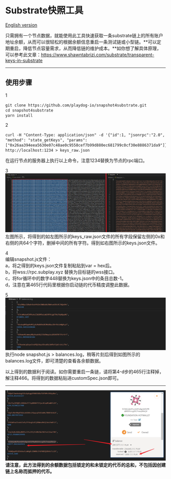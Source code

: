# Substrate快照工具

[English version](https://github.com/playdog-io/snapshot4substrate/blob/main/README_zh.md)

只需拥有一个节点数据，就能使用此工具快速获取一条substrate链上的所有账户地址余额，从而可以很轻松的根据余额信息重启一条测试链或小型链。**可以定期重启，降低节点容量需求，从而降低链的维护成本。**如你想了解具体原理，可以参考此文章：https://www.shawntabrizi.com/substrate/transparent-keys-in-substrate
***
## 使用步骤

1   
```
git clone https://github.com/playdog-io/snapshot4substrate.git
cd snapshot4substrate
yarn install

```

2  
```
curl -H "Content-Type: application/json" -d '{"id":1, "jsonrpc":"2.0", "method": "state_getKeys", "params": ["0x26aa394eea5630e07c48ae0c9558cef7b99d880ec681799c0cf30e8886371da9"]}' http://localhost:1234 > keys_raw.json
```
在运行节点的服务器上执行以上命令，注意1234替换为节点的rpc端口。

3  
![](images/2021-07-19-17-11-26.png)
左图所示，将得到的如左图所示的keys_raw.json文件的所有字段保留左侧的0x和右侧的共64个字符，删掉中间的所有字符。得到如右图所示的keys.json文件。


4    
编辑snapshot.js文件：  
a，将之得到的keys.json文件复制粘贴到var = hex后。   
b，将wss://rpc.subplay.xyz 替换为目标链的wss接口。    
c，将for循环中的数字448替换为keys.json中的条目总数-1。    
d，注意在第465行代码里根据你启动链的代币精度调整此数据。

5    
![](images/2021-07-19-18-03-23.png)
执行node snapshot.js > balances.log，稍等片刻后得到如图所示的balances.log文件，即可清楚的查看各余额数据。

以上得到的数据利于阅读。如你需要重启一条链，请将第4-d步的465行注释掉，解注释466。将得到的数据粘贴进customSpec.json即可。

***

![](images/2021-07-19-18-15-48.png)
**请注意，此方法得到的余额数据包括锁定的和未锁定的代币的总和，不包括因创建链上名称而抵押的代币。**